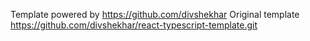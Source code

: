 Template powered by
https://github.com/divshekhar
Original template
https://github.com/divshekhar/react-typescript-template.git